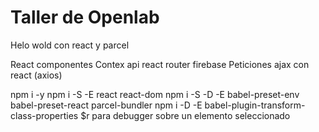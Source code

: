 # Taller de Openlab 
Helo wold con react y parcel 

React componentes
Contex api
react router
firebase 
Peticiones ajax con react (axios)

npm i -y
npm i -S -E react react-dom
npm i -S -D -E babel-preset-env babel-preset-react parcel-bundler
npm i -D -E babel-plugin-transform-class-properties 
$r para debugger sobre un elemento seleccionado